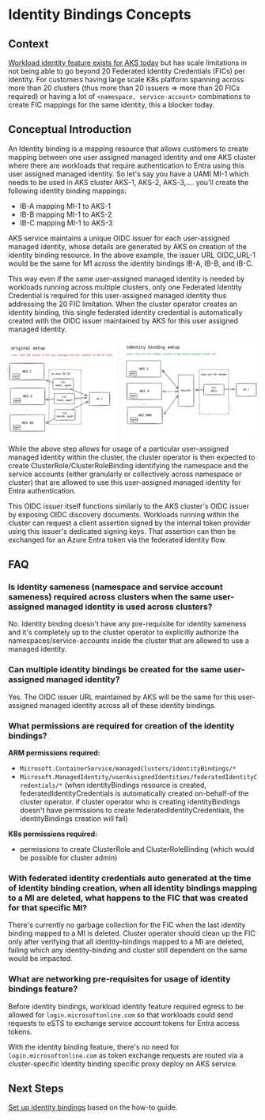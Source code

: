 # Identity Bindings Concepts

## Context


[Workload identity feature exists for AKS today](https://learn.microsoft.com/azure/aks/workload-identity-overview) but has scale limitations in not being able to go beyond 20 Federated Identity Credentials (FICs) per identity. For customers having large scale K8s platform spanning across more than 20 clusters (thus more than 20 issuers => more than 20 FICs required) or having a lot of `<namespace, service-account>` combinations to create FIC mappings for the same identity, this a blocker today.

## Conceptual Introduction

An Identity binding is a mapping resource that allows customers to create mapping between one user assigned managed identity and one AKS cluster where there are workloads that require authentication to Entra using this user assigned managed identity. So let's say you have a UAMI MI-1 which needs to be used in AKS cluster AKS-1, AKS-2, AKS-3,.... you'll create the following identity binding mappings:

- IB-A mapping MI-1 to AKS-1
- IB-B mapping MI-1 to AKS-2
- IB-C mapping MI-1 to AKS-3

AKS service maintains a unique OIDC issuer for each user-assigned managed identity, whose details are generated by AKS on creation of the identity binding resource. In the above example, the issuer URL OIDC_URL-1 would be the same for M1 across the identity bindings IB-A, IB-B, and IB-C.

This way even if the same user-assigned managed identity is needed by workloads running across multiple clusters, only one Federated Identity Credential is required for this user-assigned managed identity thus addressing the 20 FIC limitation. When the cluster operator creates an identity binding, this single federated identity credential is automatically created with the OIDC issuer maintained by AKS for this user assigned managed identity.

![Identity Binding Concepts](identity-bindings-concepts.png)

While the above step allows for usage of a particular user-assigned managed identity within the cluster, the cluster operator is then expected to create ClusterRole/ClusterRoleBinding identifying the namespace and the service accounts (either granularly or collectively across namespace or cluster) that are allowed to use this user-assigned managed identity for Entra authentication.

This OIDC issuer itself functions similarly to the AKS cluster's OIDC issuer by exposing OIDC discovery documents. Workloads running within the cluster can request a client assertion signed by the internal token provider using this issuer's dedicated signing keys. That assertion can then be exchanged for an Azure Entra token via the federated identity flow.

## FAQ

### Is identity sameness (namespace and service account sameness) required across clusters when the same user-assigned managed identity is used across clusters?

No. Identity binding doesn't have any pre-requisite for identity sameness and it's completely up to the cluster operator to explicitly authorize the namespaces/service-accounts inside the cluster that are allowed to use a managed identity.

### Can multiple identity bindings be created for the same user-assigned managed identity?

Yes. The OIDC issuer URL maintained by AKS will be the same for this user-assigned managed identity across all of these identity bindings.

### What permissions are required for creation of the identity bindings?

**ARM permissions required:**
- `Microsoft.ContainerService/managedClusters/identityBindings/*`
- `Microsoft.ManagedIdentity/userAssignedIdentities/federatedIdentityCredentials/*` (when identityBindings resource is created, federatedIdentityCredentials is automatically created on-behalf-of the cluster operator. if cluster operator who is creating identityBindings doesn't have permissions to create federatedIdentityCredentials, the identityBindings creation will fail)

**K8s permissions required:**
- permissions to create ClusterRole and ClusterRoleBinding (which would be possible for cluster admin)

### With federated identity credentials auto generated at the time of identity binding creation, when all identity bindings mapping to a MI are deleted, what happens to the FIC that was created for that specific MI?

There's currently no garbage collection for the FIC when the last identity binding mapped to a MI is deleted. Cluster operator should clean up the FIC only after verifying that all identity-bindings mapped to a MI are deleted, failing which any identity-binding and cluster still dependent on the same would be impacted.

### What are networking pre-requisites for usage of identity bindings feature?

Before identity bindings, workload identity feature required egress to be allowed for `login.microsoftonline.com` so that workloads could send requests to eSTS to exchange service account tokens for Entra access tokens.

With the identity binding feature, there's no need for `login.microsoftonline.com` as token exchange requests are routed via a cluster-specific identity binding specific proxy deploy on AKS service.

## Next Steps

[Set up identity bindings](./identity-bindings-how-to-guide.md) based on the how-to guide.